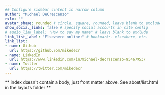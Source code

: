 ```yaml
---
## Configure sidebar content in narrow column
author: "Michael DeCrescenzo"
role: ""
avatar_shape: rounded # circle, square, rounded, leave blank to exclude
show_social_links: false # specify social accounts in site config
# audio_link_label: "How to say my name" # leave blank to exclude
link_list_label: "Elsewhere online:" # bookmarks, elsewhere, etc.
link_list:
- name: Github
  url: https://github.com/mikedecr
- name: LinkedIn
  url: https://www.linkedin.com/in/michael-decrescenzo-95467953/
- name: Twitter
  url: https://twitter.com/mikedecr
---
```


** index doesn't contain a body, just front matter above.
See about/list.html in the layouts folder **